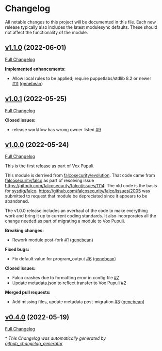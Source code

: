 # Changelog

All notable changes to this project will be documented in this file.
Each new release typically also includes the latest modulesync defaults.
These should not affect the functionality of the module.

## [v1.1.0](https://github.com/voxpupuli/puppet-falco/tree/v1.1.0) (2022-06-01)

[Full Changelog](https://github.com/voxpupuli/puppet-falco/compare/v1.0.1...v1.1.0)

**Implemented enhancements:**

- Allow local rules to be applied; require puppetlabs/stdlib 8.2 or newer [\#11](https://github.com/voxpupuli/puppet-falco/pull/11) ([genebean](https://github.com/genebean))

## [v1.0.1](https://github.com/voxpupuli/puppet-falco/tree/v1.0.1) (2022-05-25)

[Full Changelog](https://github.com/voxpupuli/puppet-falco/compare/v1.0.0...v1.0.1)

**Closed issues:**

- release workflow has wrong owner listed [\#9](https://github.com/voxpupuli/puppet-falco/issues/9)

## [v1.0.0](https://github.com/voxpupuli/puppet-falco/tree/v1.0.0) (2022-05-24)

[Full Changelog](https://github.com/voxpupuli/puppet-falco/compare/v0.4.0...v1.0.0)

This is the first release as part of Vox Pupuli.

This module is derrived from [falcosecurity/evolution](https://github.com/falcosecurity/evolution/tree/33a3025d1dedc3a6fbea814b8f3f80d275d6e3f0/integrations/puppet-module/falco). That code came from [falcosecurity/falco](https://github.com/falcosecurity/falco) as part of resolving issue https://github.com/falcosecurity/falco/issues/1114. The old code is the basis for [sysdig/falco](https://forge.puppet.com/modules/sysdig/falco). https://github.com/falcosecurity/falco/issues/2005 was submitted to request that module be depreciated since it appears to be abandoned.

The v1.0.0 release includes an overhaul of the code to make everything work and bring it up to current coding standards. It also incorporates all the change needed as part of migrating a module to Vox Pupuli.

**Breaking changes:**

- Rework module post-fork [\#1](https://github.com/voxpupuli/puppet-falco/pull/1) ([genebean](https://github.com/genebean))

**Fixed bugs:**

- Fix default value for program\_output [\#6](https://github.com/voxpupuli/puppet-falco/pull/6) ([genebean](https://github.com/genebean))

**Closed issues:**

- Falco crashes due to formatting error in config file [\#7](https://github.com/voxpupuli/puppet-falco/issues/7)
- Update metadata.json to reflect transfer to Vox Pupuli [\#2](https://github.com/voxpupuli/puppet-falco/issues/2)

**Merged pull requests:**

- Add missing files, update metadata post-migration [\#3](https://github.com/voxpupuli/puppet-falco/pull/3) ([genebean](https://github.com/genebean))

## [v0.4.0](https://github.com/voxpupuli/puppet-falco/tree/v0.4.0) (2022-05-19)

[Full Changelog](https://github.com/voxpupuli/puppet-falco/compare/d5252f4d06d4e1c5285e5fe3ac23716f2ee47afb...v0.4.0)



\* *This Changelog was automatically generated by [github_changelog_generator](https://github.com/github-changelog-generator/github-changelog-generator)*

